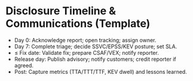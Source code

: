 # Disclosure Timeline & Communications (Template)

- Day 0: Acknowledge report; open tracking; assign owner.
- Day 7: Complete triage; decide SSVC/EPSS/KEV posture; set SLA.
- ≤ Fix date: Validate fix; prepare CSAF/VEX; notify reporter.
- Release day: Publish advisory; notify customers; credit reporter if agreed.
- Post: Capture metrics (TTA/TTT/TTF, KEV dwell) and lessons learned.
